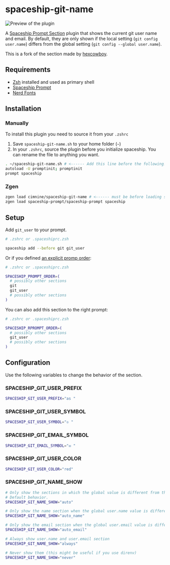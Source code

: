 # spaceship-git-name

![Preview of the plugin](todo)

A [Spaceship Prompt Section][spaceship-prompt] plugin that shows the current git user name and email.
By default, they are only shown if the local setting (`git config user.name`) differs from the global setting (`git config --global user.name`).

This is a fork of the section made by [hexcowboy][original].

[spaceship-prompt]: https://github.com/denysdovhan/spaceship-prompt
[original]: https://github.com/hexcowboy/spaceship-git-name

## Requirements

- [Zsh](https://github.com/zsh-users/zsh) installed and used as primary shell
- [Spaceship Prompt](https://github.com/denysdovhan/spaceship-prompt)
- [Nerd Fonts](https://github.com/ryanoasis/nerd-fonts)

## Installation

### Manually

To install this plugin you need to source it from your `.zshrc`

1. Save `spaceship-git-name.sh` to your home folder (`~`)
2. In your `.zshrc`, source the plugin before you initialize spaceship. You can rename the file to anything you want.

```sh
. ~/spaceship-git-name.sh # <------ Add this line before the following!
autoload -U promptinit; promptinit
prompt spaceship
```

### Zgen

```sh
zgen load cimnine/spaceship-git-name # <------ must be before loading spaceship!
zgen load spaceship-prompt/spaceship-prompt spaceship
```

## Setup

Add `git_user` to your prompt.

```sh
# .zshrc or .spaceshiprc.zsh

spaceship add --before git git_user
```

Or if you defined [an explicit promp order][spaceship-prompt-order]:

[spaceship-prompt-order]: https://github.com/denysdovhan/spaceship-prompt/blob/master/docs/Options.md#order

```sh
# .zshrc or .spaceshiprc.zsh

SPACESHIP_PROMPT_ORDER=(
  # possibly other sections
  git
  git_user
  # possibly other sections
)
```

You can also add this section to the right prompt:

```sh
# .zshrc or .spaceshiprc.zsh

SPACESHIP_RPROMPT_ORDER=(
  # possibly other sections
  git_user
  # possibly other sections
)
```

## Configuration

Use the following variables to change the behavior of the section.

### SPACESHIP_GIT_USER_PREFIX

```sh
SPACESHIP_GIT_USER_PREFIX="as "
```

### SPACESHIP_GIT_USER_SYMBOL

```sh
SPACESHIP_GIT_USER_SYMBOL="♔ "
```

### SPACESHIP_GIT_EMAIL_SYMBOL

```sh
SPACESHIP_GIT_EMAIL_SYMBOL="✉︎ "
```

### SPACESHIP_GIT_USER_COLOR

```sh
SPACESHIP_GIT_USER_COLOR="red"
```

### SPACESHIP_GIT_NAME_SHOW

```sh
# Only show the sections in which the global value is different from the local one.
# Default behavior.
SPACESHIP_GIT_NAME_SHOW="auto"

# Only show the name section when the global user.name value is different from the local one.
SPACESHIP_GIT_NAME_SHOW="auto_name"

# Only show the email section when the global user.email value is different from the local one.
SPACESHIP_GIT_NAME_SHOW="auto_email"

# Always show user.name and user.email section
SPACESHIP_GIT_NAME_SHOW="always"

# Never show them (this might be useful if you use direnv)
SPACESHIP_GIT_NAME_SHOW="never"
```
